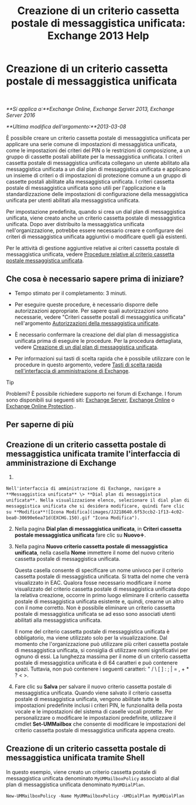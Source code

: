 ﻿---
title: 'Creazione di un criterio cassetta postale di messaggistica unificata: Exchange 2013 Help'
TOCTitle: Creazione di un criterio cassetta postale di messaggistica unificata
ms:assetid: 7f20874b-c46c-4505-9a78-f63eacb578ff
ms:mtpsurl: https://technet.microsoft.com/it-it/library/Bb123510(v=EXCHG.150)
ms:contentKeyID: 50555627
ms.date: 05/22/2018
mtps_version: v=EXCHG.150
f1_keywords:
- Microsoft.Exchange.Management.SnapIn.Esm.Servers.UnifiedMessaging.CreateUMMailboxPolicyWizardForm.CreateUMMailboxPolicyWizardPage
ms.translationtype: MT
---

# Creazione di un criterio cassetta postale di messaggistica unificata

 

_**Si applica a:**Exchange Online, Exchange Server 2013, Exchange Server 2016_

_**Ultima modifica dell'argomento:**2013-03-08_

È possibile creare un criterio cassetta postale di messaggistica unificata per applicare una serie comune di impostazioni di messaggistica unificata, come le impostazioni dei criteri del PIN o le restrizioni di composizione, a un gruppo di cassette postali abilitate per la messaggistica unificata. I criteri cassetta postale di messaggistica unificata collegano un utente abilitato alla messaggistica unificata a un dial plan di messaggistica unificata e applicano un insieme di criteri o di impostazioni di protezione comune a un gruppo di cassette postali abilitate alla messaggistica unificata. I criteri cassetta postale di messaggistica unificata sono utili per l'applicazione e la standardizzazione delle impostazioni di configurazione della messaggistica unificata per utenti abilitati alla messaggistica unificata.

Per impostazione predefinita, quando si crea un dial plan di messaggistica unificata, viene creato anche un criterio cassetta postale di messaggistica unificata. Dopo aver distribuito la messaggistica unificata nell'organizzazione, potrebbe essere necessario creare e configurare dei criteri di messaggistica unificata aggiuntivi o modificare quelli già esistenti.

Per le attività di gestione aggiuntive relative ai criteri cassetta postale di messaggistica unificata, vedere [Procedure relative al criterio cassetta postale messaggistica unificata](um-mailbox-policy-procedures-exchange-2013-help.md).

## Che cosa è necessario sapere prima di iniziare?

  - Tempo stimato per il completamento: 3 minuti.

  - Per eseguire queste procedure, è necessario disporre delle autorizzazioni appropriate. Per sapere quali autorizzazioni sono necessarie, vedere "Criteri cassette postali di messaggistica unificata" nell'argomento [Autorizzazioni della messaggistica unificate](unified-messaging-permissions-exchange-2013-help.md).

  - È necessario confermare la creazione del dial plan di messaggistica unificata prima di eseguire le procedure. Per la procedura dettagliata, vedere [Creazione di un dial plan di messaggistica unificata](create-a-um-dial-plan-exchange-2013-help.md).

  - Per informazioni sui tasti di scelta rapida che è possibile utilizzare con le procedure in questo argomento, vedere [Tasti di scelta rapida nell'interfaccia di amministrazione di Exchange](keyboard-shortcuts-in-the-exchange-admin-center-exchange-online-protection-help.md).


> [!TIP]
> Problemi? È possibile richiedere supporto nei forum di Exchange. I forum sono disponibili sui seguenti siti: <A href="https://go.microsoft.com/fwlink/p/?linkid=60612">Exchange Server</A>, <A href="https://go.microsoft.com/fwlink/p/?linkid=267542">Exchange Online</A> o <A href="https://go.microsoft.com/fwlink/p/?linkid=285351">Exchange Online Protection</A>..



## Per saperne di più

## Creazione di un criterio cassetta postale di messaggistica unificata tramite l'interfaccia di amministrazione di Exchange

1.  
    
    Nell'interfaccia di amministrazione di Exchange, navigare a **Messaggistica unificata** \> **Dial plan di messaggistica unificata**. Nella visualizzazione elenco, selezionare il dial plan di messaggistica unificata che si desidera modificare, quindi fare clic su **Modifica**![Icona Modifica](images/JJ218640.6f53ccb2-1f13-4c02-bea0-30690e6ea71d(EXCHG.150).gif "Icona Modifica").

2.  Nella pagina **Dial plan di messaggistica unificata**, in **Criteri cassetta postale messaggistica unificata** fare clic su **Nuovo**![Icona Aggiungi](images/JJ218640.c1e75329-d6d7-4073-a27d-498590bbb558(EXCHG.150).gif "Icona Aggiungi").

3.  Nella pagina **Nuovo criterio cassetta postale di messaggistica unificata**, nella casella **Nome** immettere il nome del nuovo criterio cassetta postale di messaggistica unificata.
    
    Questa casella consente di specificare un nome univoco per il criterio cassetta postale di messaggistica unificata. Si tratta del nome che verrà visualizzato in EAC. Qualora fosse necessario modificare il nome visualizzato del criterio cassetta postale di messaggistica unificata dopo la relativa creazione, occorre in primo luogo eliminare il criterio cassetta postale di messaggistica unificata esistente e, quindi, crearne un altro con il nome corretto. Non è possibile eliminare un criterio cassetta postale di messaggistica unificata se ad esso sono associati utenti abilitati alla messaggistica unificata.
    
    Il nome del criterio cassetta postale di messaggistica unificata è obbligatorio, ma viene utilizzato solo per la visualizzazione. Dal momento che l'organizzazione può utilizzare più criteri cassetta postale di messaggistica unificata, si consiglia di utilizzare nomi significativi per ognuno di essi. La lunghezza massima per il nome di un criterio cassetta postale di messaggistica unificata è di 64 caratteri e può contenere spazi. Tuttavia, non può contenere i seguenti caratteri: " / \\ \[ \] : ; | = , + \* ? \< \>.

4.  Fare clic su **Salva** per salvare il nuovo criterio cassetta postale di messaggistica unificata. Quando viene salvato il criterio cassetta postale di messaggistica unificata, vengono abilitate tutte le impostazioni predefinite inclusi i criteri PIN, le funzionalità della posta vocale e le impostazioni del sistema di caselle vocali protette. Per personalizzare o modificare le impostazioni predefinite, utilizzare il cmdlet **Set-UMMailbox** che consente di modificare le impostazioni del criterio cassetta postale di messaggistica unificata appena creato.

## Creazione di un criterio cassetta postale di messaggistica unificata tramite Shell

In questo esempio, viene creato un criterio cassetta postale di messaggistica unificata denominato `MyUMMailboxPolicy` associato al dial plan di messaggistica unificata denominato `MyUMDialPlan`.

    New-UMMailboxPolicy -Name MyUMMailboxPolicy -UMDialPlan MyUMDialPlan

